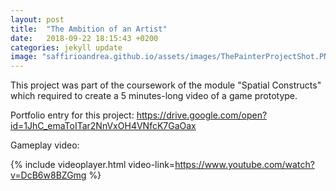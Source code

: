 ```yaml
---
layout: post
title:  "The Ambition of an Artist"
date:   2018-09-22 18:15:43 +0200
categories: jekyll update
image: "saffirioandrea.github.io/assets/images/ThePainterProjectShot.PNG"
---
```


This project was part of the coursework of the module "Spatial Constructs" which required to create a 5 minutes-long video of a game prototype. 

Portfolio entry for this project: https://drive.google.com/open?id=1JhC_emaToITar2NnVxOH4VNfcK7GaOax

Gameplay video: 

{% include videoplayer.html video-link=https://www.youtube.com/watch?v=DcB6w8BZGmg %}
